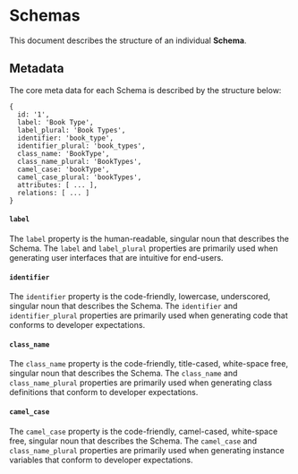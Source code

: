 # Schemas

This document describes the structure of an individual **Schema**.


## Metadata

The core meta data for each Schema is described by the structure below:

```
{
  id: '1',
  label: 'Book Type',
  label_plural: 'Book Types',
  identifier: 'book_type',
  identifier_plural: 'book_types',
  class_name: 'BookType',
  class_name_plural: 'BookTypes',
  camel_case: 'bookType',
  camel_case_plural: 'bookTypes',
  attributes: [ ... ],
  relations: [ ... ]
}
```

#### `label`
The `label` property is the human-readable, singular noun that describes the Schema. The `label` and `label_plural` properties are primarily used when generating user interfaces that are intuitive for end-users.

#### `identifier`
The `identifier` property is the code-friendly, lowercase, underscored, singular noun that describes the Schema. The `identifier` and `identifier_plural` properties are primarily used when generating code that conforms to developer expectations.

#### `class_name`
The `class_name` property is the code-friendly, title-cased, white-space free, singular noun that describes the Schema. The `class_name` and `class_name_plural` properties are primarily used when generating class definitions that conform to developer expectations.

#### `camel_case`
The `camel_case` property is the code-friendly, camel-cased, white-space free, singular noun that describes the Schema. The `camel_case` and `class_name_plural` properties are primarily used when generating instance variables that conform to developer expectations.
